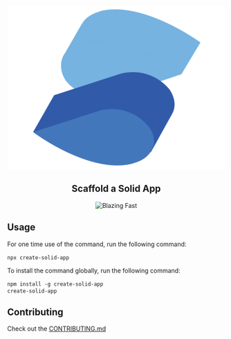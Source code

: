 <p align="center">
  <img src="images/logo.svg">
</p>

<h2 align="center">Scaffold a Solid App</h2>

<p align="center">
  <a>
     <img alt="Blazing Fast" src="https://img.shields.io/badge/speed-blazing%20%F0%9F%94%A5-brightgreen.svg?style=flat-square"></a>
  <br/>
</p>

## Usage

For one time use of the command, run the following command:

```shell
npx create-solid-app
```

To install the command globally, run the following command:

```shell
npm install -g create-solid-app
create-solid-app
```

## Contributing

Check out the [CONTRIBUTING.md](CONTRIBUTING.md)
